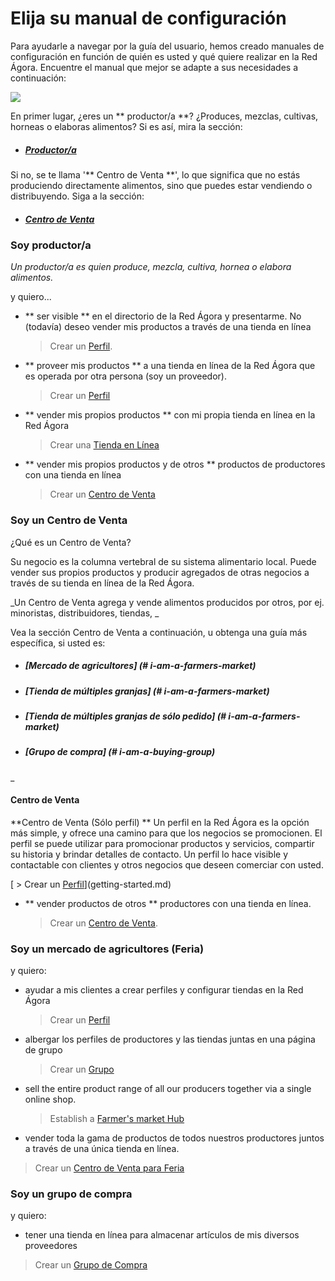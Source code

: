 # Elija su manual de configuración
Para ayudarle a navegar por la guía del usuario, hemos creado manuales de configuración en función de quién es usted y qué quiere realizar en la Red Ágora. Encuentre el manual que mejor se adapte a sus necesidades a continuación:

![](/assets/foodproducersandhubs.jpg)

En primer lugar, ¿eres un ** productor/a **? ¿Produces, mezclas, cultivas, horneas o elaboras alimentos? Si es así, mira la sección:
* ##### [Productor/a](#i-am-a-producer)

Si no, se te llama '** Centro de Venta **', lo que significa que no estás produciendo directamente alimentos, sino que puedes estar vendiendo o distribuyendo. Siga a la sección:
* ##### [Centro de Venta](#i-am-a-hub)

### Soy productor/a
_Un productor/a es quien produce, mezcla, cultiva, hornea o elabora alimentos._

y quiero... 

* ** ser visible ** en el directorio de la Red Ágora y presentarme. No \(todavía\) deseo vender mis productos a través de una tienda en línea

  > Crear un [Perfil](/getting-started.md).
  
* ** proveer mis productos ** a una tienda en línea de la Red Ágora que es operada por otra persona (soy un proveedor).
  > Crear un [Perfil](/getting-started.md)

* ** vender mis propios productos ** con mi propia tienda en línea en la Red Ágora

  > Crear una [Tienda en Línea](/producer-set-up-guide.md)

* ** vender mis propios productos y de otros ** productos de productores con una tienda en línea

  > Crear un [Centro de Venta](/hubs-set-up-guide.md)

### Soy un Centro de Venta

¿Qué es un Centro de Venta?

Su negocio es la columna vertebral de su sistema alimentario local. Puede vender sus propios productos y producir agregados de otras negocios a través de su tienda en línea de la Red Ágora.

_Un Centro de Venta agrega y vende alimentos producidos por otros, por ej. minoristas, distribuidores, tiendas, _

Vea la sección Centro de Venta a continuación,
u obtenga una guía más específica, si usted es:
* ##### [Mercado de agricultores] (# i-am-a-farmers-market)
* ##### [Tienda de múltiples granjas] (# i-am-a-farmers-market)
* ##### [Tienda de múltiples granjas de sólo pedido] (# i-am-a-farmers-market)
* ##### [Grupo de compra] (# i-am-a-buying-group)
_

#### Centro de Venta
**Centro de Venta (Sólo perfil)
** Un perfil en la Red Ágora es la opción más simple, y ofrece una camino para que los negocios se promocionen. El perfil se puede utilizar para promocionar productos y servicios, compartir su historia y brindar detalles de contacto. Un perfil lo hace visible y contactable con clientes y otros negocios que deseen comerciar con usted.

[  > Crear un [Perfil](/getting-started.md)](getting-started.md)

* ** vender productos de otros ** productores con una tienda en línea.

  > Crear un [Centro de Venta](/hubs-set-up-guide.md).

### Soy un mercado de agricultores (Feria)

y quiero:

* ayudar a mis clientes a crear perfiles y configurar tiendas en la Red Ágora

  > Crear un [Perfil](/getting-started.md)

* albergar los perfiles de productores y las tiendas juntas en una página de grupo

  > Crear un [Grupo](/farmers-market.md)

* sell the entire product range of all our producers together via a single online shop.

  > Establish a [Farmer's market Hub](/farmers-market.md)

* vender toda la gama de productos de todos nuestros productores juntos a través de una única tienda en línea.

> Crear un [Centro de Venta para Feria](/farmers-market.md)

### Soy un grupo de compra
y quiero:

* tener una tienda en línea para almacenar artículos de mis diversos proveedores
> Crear un [Grupo de Compra](/buying-group.md)